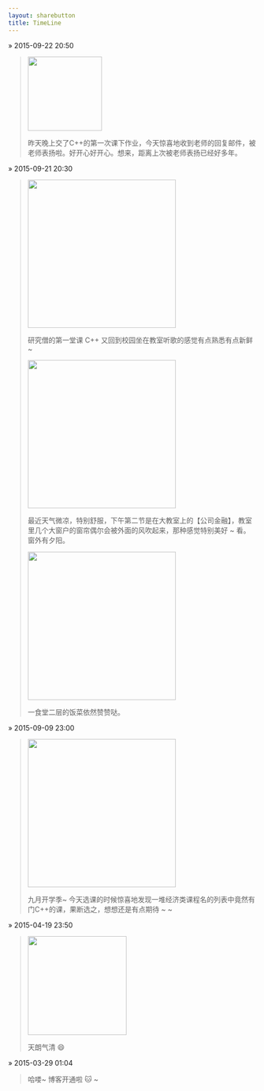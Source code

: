 ```yaml
---
layout: sharebutton
title: TimeLine
---
```

&raquo; 2015-09-22 20:50

> <img src="http://7xloce.com1.z0.glb.clouddn.com/22c566613bfc2f6965fb760a758abbb8.jpeg" style="width:150px"></img>
> 
> 昨天晚上交了C++的第一次课下作业，今天惊喜地收到老师的回复邮件，被老师表扬啦。好开心好开心。想来，距离上次被老师表扬已经好多年。 

&raquo; 2015-09-21 20:30

> <img src="http://7xloce.com1.z0.glb.clouddn.com/IMG_3988.JPG" style="width:300px" class="photo"></img>
> 
> 研究僧的第一堂课 C++ 又回到校园坐在教室听歌的感觉有点熟悉有点新鲜~ 
> 
> <img src="http://7xloce.com1.z0.glb.clouddn.com/IMG_3996.JPG" style="width:300px" class="photo"></img>
> 
>  最近天气微凉，特别舒服，下午第二节是在大教室上的【公司金融】，教室里几个大窗户的窗帘偶尔会被外面的风吹起来，那种感觉特别美好 ~ 看。窗外有夕阳。
> 
> <img src="http://7xloce.com1.z0.glb.clouddn.com/IMG_4002.JPG" style="width:300px" class="photo"></img>
> 
> 一食堂二层的饭菜依然赞赞哒。


&raquo; 2015-09-09 23:00

> <img src="http://7xloce.com1.z0.glb.clouddn.com/655C525F82570FA0D5041011149BAC5F.png" style="width:300px" class="photo"></img>
> 
> 九月开学季~ 今天选课的时候惊喜地发现一堆经济类课程名的列表中竟然有门C++的课，果断选之，想想还是有点期待 ~ ~ 

&raquo; 2015-04-19 23:50

> <img src="http://7viirv.com1.z0.glb.clouddn.com/IMG_1861.JPG" style="width:200px" class="photo"></img>
> 
> 天朗气清 😄  

&raquo; 2015-03-29 01:04

>  哈喽~ 博客开通啦 🐱  ~


